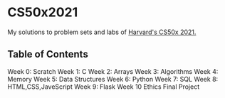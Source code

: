 # CS50x2021

My solutions to problem sets and labs of [Harvard's CS50x 2021.](https://cs50.harvard.edu/x/2021/)

## Table of Contents

Week 0: Scratch
Week 1: C
Week 2: Arrays
Week 3: Algorithms
Week 4: Memory
Week 5: Data Structures
Week 6: Python
Week 7: SQL
Week 8: HTML,CSS,JaveScript
Week 9: Flask
Week 10 Ethics
Final Project

